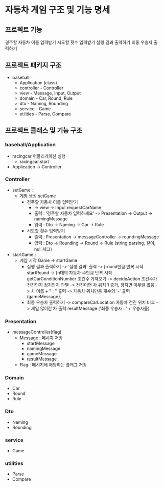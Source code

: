 # 자동차 게임 구조 및 기능 명세

## 프로젝트 기능
경주할 자동차 이름 입력받기
시도할 횟수 입력받기
실행 결과 출력하기
최종 우승자 출력하기

## 프로젝트 패키지 구조
- baseball
    - Application (class)
    - controller - Controller
    - view - Message, Input, Output
    - domain - Car, Round, Rule
    - dto - Naming, Rounding
    - service -  Game
    - utilities - Parse, Compare

## 프로젝트 클래스 및 기능 구조
### baseball/Application
- racingcar 어플리케이션 실행
    - racingcar.start
- Application -> Controller

### Controller
- setGame :
  - 게임 생성 setGame
    - 경주할 자동차 이름 입력받기
      - -> view -> Input requestCarName
      - 출력 : '경주할 자동차 입력하세요' -> Presentation -> Output -> namingMessage
      - 입력 : Dto -> Naming -> Car -> Rule
    - 시도할 횟수 입력받기
      - 출력 : Presentation -> messageController -> roundingMessage
      - 입력 : Dto -> Rounding -> Round -> Rule (string parsing, 길이, null 체크)
- startGame :
  - 게임 시작 Game -> startGame
    - 실행 결과 출력하기 -> '실행 결과' 출력 ->
        \[round만큼 반복 시작 startRound -> {n대의 자동차 수만큼 반복 시작 getCarConditionNumber 조건수 가져오기 ->
        decideAction 조건수가 전진인지 정지인지 판별 -> 전진이면 차 위치 1 증가, 정지면 아무일 없음 ->
        차 이름 + " : " 출력 -> 자동차 위치만큼 개수의 '-' 출력 (gameMessage}] 
    - 최종 우승자 출력하기 -> compareCarLocation 자동차 전진 위치 비교 ->
        제일 많이간 차 출력 resultMessage ('최종 우승자 : ' + 우승자들)

### Presentation
- messageController(flag)
    - Message : 메시지 저장
        - startMessage
        - namingMessage
        - gameMessage
        - resultMessage
    - Flag : 메시지에 해당하는 플래그 저장

### Domain
- Car
- Round
- Rule
  
### Dto
- Naming
- Rounding

### service
- Game

### utilities
- Parse
- Compare

